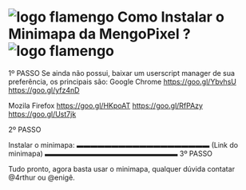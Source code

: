 # ![logo flamengo](https://cdn.discordapp.com/emojis/760558075672526868.png?v=1) Como Instalar o Minimapa da MengoPixel ? ![logo flamengo](https://cdn.discordapp.com/emojis/760558075672526868.png?v=1)

1º PASSO
Se ainda não possui, baixar um userscript manager de sua preferência, os principais são:
Google Chrome 
https://goo.gl/YbvhsU
https://goo.gl/yfz4nD

Mozila Firefox
https://goo.gl/HKpoAT
https://goo.gl/RfPAzy
https://goo.gl/Ust7jk

2º PASSO

Instalar o minimapa:
▬▬▬▬▬▬▬▬▬▬▬▬▬▬▬▬▬▬▬
(Link do minimapa)
▬▬▬▬▬▬▬▬▬▬▬▬▬▬▬▬▬▬▬
3º PASSO

Tudo pronto, agora basta usar o minimapa, qualquer dúvida contatar @4rthur ou @enigê.